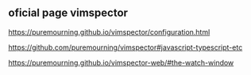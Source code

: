 
## oficial page vimspector
https://puremourning.github.io/vimspector/configuration.html

https://github.com/puremourning/vimspector#javascript-typescript-etc

https://puremourning.github.io/vimspector-web/#the-watch-window


